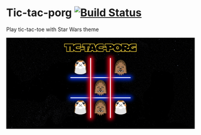 # Tic-tac-porg [![Build Status](https://travis-ci.org/luanorlandi/tic-tac-porg.svg?branch=master)](https://travis-ci.org/luanorlandi/tic-tac-porg)

Play tic-tac-toe with Star Wars theme

![Screenshot](./public/preview-v1.png)
